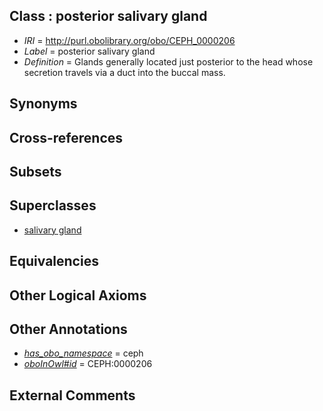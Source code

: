 
## Class : posterior salivary gland

 * *IRI* = http://purl.obolibrary.org/obo/CEPH_0000206
 * *Label* = posterior salivary gland
 * *Definition* = Glands generally located just posterior to the head whose secretion travels via a duct into the buccal mass.

## Synonyms


## Cross-references


## Subsets


## Superclasses

 * [salivary gland](../../UBERON/44/UBERON_0001044.md)

## Equivalencies


## Other Logical Axioms


## Other Annotations

 * *[has_obo_namespace](../../ce/oboInOwl#hasOBONamespace.md)* = ceph
 * *[oboInOwl#id](../../id/oboInOwl#id.md)* = CEPH:0000206

## External Comments

